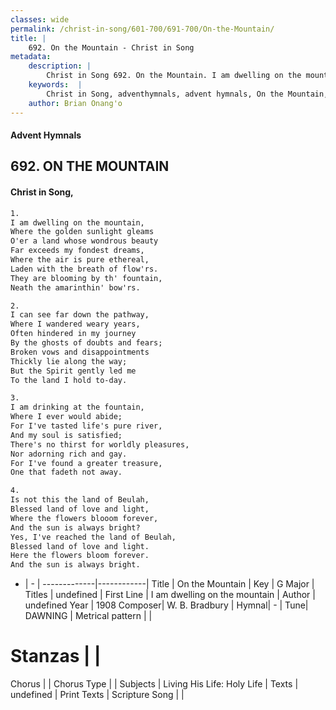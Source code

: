 ```yaml
---
classes: wide
permalink: /christ-in-song/601-700/691-700/On-the-Mountain/
title: |
    692. On the Mountain - Christ in Song
metadata:
    description: |
        Christ in Song 692. On the Mountain. I am dwelling on the mountain, Where the golden sunlight gleams O'er a land whose wondrous beauty Far exceeds my fondest dreams, Where the air is pure ethereal, Laden with the breath of flow'rs. They are blooming by th' fountain, Neath the amarinthin' bow'rs.
    keywords:  |
        Christ in Song, adventhymnals, advent hymnals, On the Mountain, I am dwelling on the mountain. 
    author: Brian Onang'o
---
```


#### Advent Hymnals
## 692. ON THE MOUNTAIN
####  Christ in Song,

```txt
1.
I am dwelling on the mountain,
Where the golden sunlight gleams
O'er a land whose wondrous beauty
Far exceeds my fondest dreams,
Where the air is pure ethereal,
Laden with the breath of flow'rs.
They are blooming by th' fountain,
Neath the amarinthin' bow'rs.

2.
I can see far down the pathway,
Where I wandered weary years,
Often hindered in my journey
By the ghosts of doubts and fears;
Broken vows and disappointments
Thickly lie along the way;
But the Spirit gently led me
To the land I hold to-day.

3.
I am drinking at the fountain,
Where I ever would abide;
For I've tasted life's pure river,
And my soul is satisfied;
There's no thirst for worldly pleasures,
Nor adorning rich and gay.
For I've found a greater treasure,
One that fadeth not away.

4.
Is not this the land of Beulah,
Blessed land of love and light,
Where the flowers blooom forever,
And the sun is always bright?
Yes, I've reached the land of Beulah,
Blessed land of love and light.
Here the flowers bloom forever.
And the sun is always bright.

```

- |   -  |
-------------|------------|
Title | On the Mountain |
Key | G Major |
Titles | undefined |
First Line | I am dwelling on the mountain |
Author | undefined
Year | 1908
Composer| W. B. Bradbury |
Hymnal|  - |
Tune| DAWNING |
Metrical pattern | |
# Stanzas |  |
Chorus |  |
Chorus Type |  |
Subjects | Living His Life: Holy Life |
Texts | undefined |
Print Texts | 
Scripture Song |  |
    
